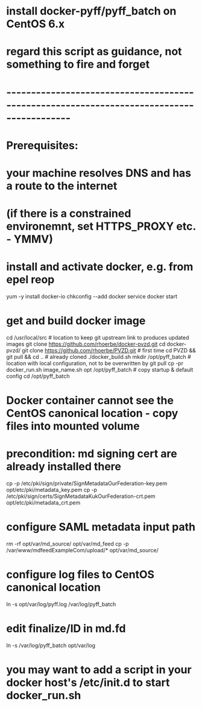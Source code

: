 # install docker-pyff/pyff_batch on CentOS 6.x
# regard this script as guidance, not something to fire and forget
# -----------------------------------------------------------------------------------------
# Prerequisites:
# your machine resolves DNS and has a route to the internet
# (if there is a constrained environemnt, set HTTPS_PROXY etc. - YMMV)
# install and activate docker, e.g. from epel reop
yum -y install docker-io
chkconfig --add docker
service docker start
# get and build docker image
cd /usr/local/src   # location to keep git upstream link to produces updated images
git clone https://github.com/rhoerbe/docker-pvzd.git
cd docker-pvzd/
git clone https://github.com/rhoerbe/PVZD.git # first time
cd PVZD && git pull && cd .. # already cloned
./docker_build.sh
mkdir /opt/pyff_batch  # location with local configuration, not to be overwritten by git pull
cp -pr docker_run.sh image_name.sh opt /opt/pyff_batch # copy startup & default config
cd /opt/pyff_batch
# Docker container cannot see the CentOS canonical location - copy files into mounted volume
# precondition: md signing cert are already installed there
cp -p /etc/pki/sign/private/SignMetadataOurFederation-key.pem opt/etc/pki/metadata_key.pem
cp -p /etc/pki/sign/certs/SignMetadataKukOurFederation-crt.pem opt/etc/pki/metadata_crt.pem
# configure SAML metadata input path
rm -rf opt/var/md_source/ opt/var/md_feed
cp -p /var/www/mdfeedExampleCom/upload/* opt/var/md_source/
# configure log files to CentOS canonical location
ln -s opt/var/log/pyff.log /var/log/pyff_batch
# edit finalize/ID in md.fd
ln -s /var/log/pyff_batch opt/var/log
# you may want to add a script in your docker host's /etc/init.d to start docker_run.sh
